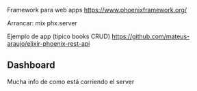 Framework para web apps
https://www.phoenixframework.org/


Arrancar:
mix phx.server


Ejemplo de app (tipico books CRUD)
https://github.com/mateus-araujo/elixir-phoenix-rest-api


## Dashboard
Mucha info de como está corriendo el server
